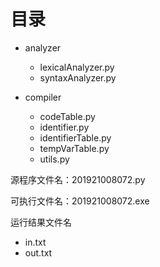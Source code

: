 # 目录
- analyzer
  - lexicalAnalyzer.py
  - syntaxAnalyzer.py

- compiler
  - codeTable.py
  - identifier.py
  - identifierTable.py
  - tempVarTable.py
  - utils.py
  
源程序文件名：201921008072.py

可执行文件名：201921008072.exe

运行结果文件名
- in.txt
- out.txt
